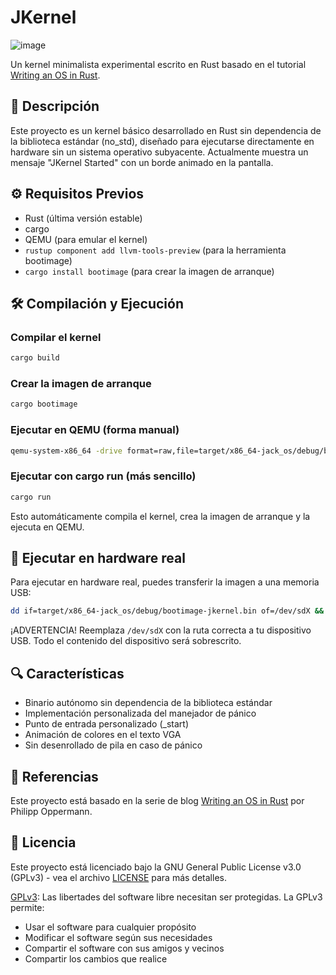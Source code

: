 # JKernel
![image](https://github.com/user-attachments/assets/9102904c-04e3-4422-a930-2f99b86a00ba)

Un kernel minimalista experimental escrito en Rust basado en el tutorial [Writing an OS in Rust](https://os.phil-opp.com/es/minimal-rust-kernel/).

## 🚀 Descripción

Este proyecto es un kernel básico desarrollado en Rust sin dependencia de la biblioteca estándar (no_std), diseñado para ejecutarse directamente en hardware sin un sistema operativo subyacente. Actualmente muestra un mensaje "JKernel Started" con un borde animado en la pantalla.

## ⚙️ Requisitos Previos

- Rust (última versión estable)
- cargo
- QEMU (para emular el kernel)
- `rustup component add llvm-tools-preview` (para la herramienta bootimage)
- `cargo install bootimage` (para crear la imagen de arranque)

## 🛠️ Compilación y Ejecución

### Compilar el kernel
```bash
cargo build
```

### Crear la imagen de arranque
```bash
cargo bootimage
```

### Ejecutar en QEMU (forma manual)
```bash
qemu-system-x86_64 -drive format=raw,file=target/x86_64-jack_os/debug/bootimage-jkernel.bin
```

### Ejecutar con cargo run (más sencillo)
```bash
cargo run
```
Esto automáticamente compila el kernel, crea la imagen de arranque y la ejecuta en QEMU.

## 🚀 Ejecutar en hardware real

Para ejecutar en hardware real, puedes transferir la imagen a una memoria USB:
```bash
dd if=target/x86_64-jack_os/debug/bootimage-jkernel.bin of=/dev/sdX && sync
```
¡ADVERTENCIA! Reemplaza `/dev/sdX` con la ruta correcta a tu dispositivo USB. Todo el contenido del dispositivo será sobrescrito.

## 🔍 Características

- Binario autónomo sin dependencia de la biblioteca estándar
- Implementación personalizada del manejador de pánico
- Punto de entrada personalizado (_start)
- Animación de colores en el texto VGA
- Sin desenrollado de pila en caso de pánico

## 📝 Referencias

Este proyecto está basado en la serie de blog [Writing an OS in Rust](https://os.phil-opp.com/es/minimal-rust-kernel/) por Philipp Oppermann.

## 📄 Licencia

Este proyecto está licenciado bajo la GNU General Public License v3.0 (GPLv3) - vea el archivo [LICENSE](LICENSE) para más detalles.

[GPLv3](https://www.gnu.org/licenses/gpl-3.0.html): Las libertades del software libre necesitan ser protegidas. La GPLv3 permite:
- Usar el software para cualquier propósito
- Modificar el software según sus necesidades
- Compartir el software con sus amigos y vecinos
- Compartir los cambios que realice

